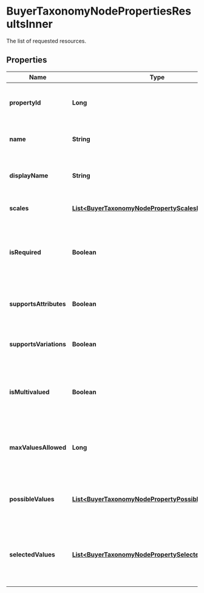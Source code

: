 

# BuyerTaxonomyNodePropertiesResultsInner

The list of requested resources.

## Properties

| Name | Type | Description | Notes |
|------------ | ------------- | ------------- | -------------|
|**propertyId** | **Long** | The unique numeric ID of this product property. |  [optional] |
|**name** | **String** | The name string for this taxonomy node. |  [optional] |
|**displayName** | **String** | The human-readable product property name string. |  [optional] |
|**scales** | [**List&lt;BuyerTaxonomyNodePropertyScalesInner&gt;**](BuyerTaxonomyNodePropertyScalesInner.md) | A list of available scales. |  [optional] |
|**isRequired** | **Boolean** | When true, listings assigned eligible taxonomy IDs require this property. |  [optional] |
|**supportsAttributes** | **Boolean** | When true, you can use this property in listing attributes. |  [optional] |
|**supportsVariations** | **Boolean** | When true, you can use this property in listing variations. |  [optional] |
|**isMultivalued** | **Boolean** | When true, you can assign multiple property values to this property |  [optional] |
|**maxValuesAllowed** | **Long** | When true, you can assign multiple property values to this property |  [optional] |
|**possibleValues** | [**List&lt;BuyerTaxonomyNodePropertyPossibleValuesInner&gt;**](BuyerTaxonomyNodePropertyPossibleValuesInner.md) | A list of supported property value strings for this property. |  [optional] |
|**selectedValues** | [**List&lt;BuyerTaxonomyNodePropertySelectedValuesInner&gt;**](BuyerTaxonomyNodePropertySelectedValuesInner.md) | A list of property value strings automatically and always selected for the given property. |  [optional] |



